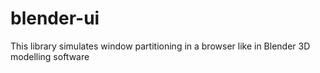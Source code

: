 # blender-ui
This library simulates window partitioning in a browser like in Blender 3D modelling software 
